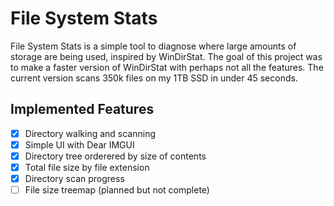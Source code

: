 # File System Stats

File System Stats is a simple tool to diagnose where large amounts of storage
are being used, inspired by WinDirStat. The goal of this project was to make
a faster version of WinDirStat with perhaps not all the features. The current
version scans 350k files on my 1TB SSD in under 45 seconds.

## Implemented Features

 - [x] Directory walking and scanning
 - [x] Simple UI with Dear IMGUI
 - [x] Directory tree orderered by size of contents
 - [x] Total file size by file extension
 - [x] Directory scan progress
 - [ ] File size treemap (planned but not complete)